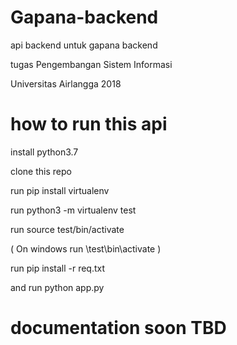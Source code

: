 # Gapana-backend
api backend untuk gapana backend 

tugas Pengembangan Sistem Informasi 

Universitas Airlangga 2018

# how to run this api 

install python3.7 

clone this repo

run pip install virtualenv

run python3 -m virtualenv test 
 
run source test/bin/activate 

( On windows run \test\bin\activate )

run pip install -r req.txt

and run python app.py


# documentation soon TBD